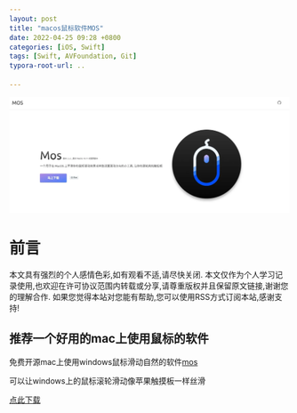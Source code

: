 ```yaml
---
layout: post
title: "macos鼠标软件MOS"
date: 2022-04-25 09:28 +0800
categories: [iOS, Swift]
tags: [Swift, AVFoundation, Git]
typora-root-url: ..

---
```


![](/assets/images/20220425Mos/mos.webp)

# 前言

本文具有强烈的个人感情色彩,如有观看不适,请尽快关闭. 本文仅作为个人学习记录使用,也欢迎在许可协议范围内转载或分享,请尊重版权并且保留原文链接,谢谢您的理解合作. 如果您觉得本站对您能有帮助,您可以使用RSS方式订阅本站,感谢支持!


## 推荐一个好用的mac上使用鼠标的软件

免费开源mac上使用windows鼠标滑动自然的软件[mos](https://mos.caldis.me/)


可以让windows上的鼠标滚轮滑动像苹果触摸板一样丝滑

[点此下载](https://github.com/Caldis/Mos/releases/download/3.3.2/Mos.Versions.3.3.2.dmg)



